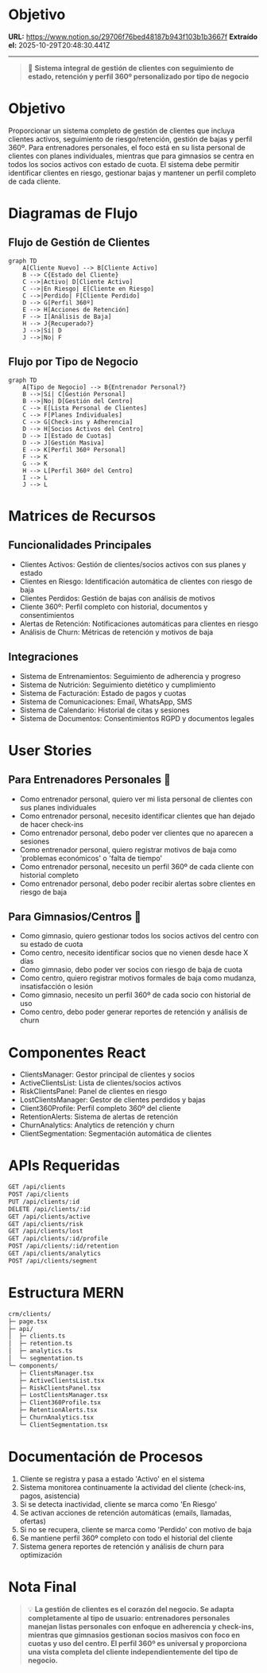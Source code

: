 # Objetivo

**URL:** https://www.notion.so/29706f76bed48187b943f103b1b3667f
**Extraído el:** 2025-10-29T20:48:30.441Z

---

> 👥 **Sistema integral de gestión de clientes con seguimiento de estado, retención y perfil 360º personalizado por tipo de negocio**

# Objetivo

Proporcionar un sistema completo de gestión de clientes que incluya clientes activos, seguimiento de riesgo/retención, gestión de bajas y perfil 360º. Para entrenadores personales, el foco está en su lista personal de clientes con planes individuales, mientras que para gimnasios se centra en todos los socios activos con estado de cuota. El sistema debe permitir identificar clientes en riesgo, gestionar bajas y mantener un perfil completo de cada cliente.

# Diagramas de Flujo

## Flujo de Gestión de Clientes

```mermaid
graph TD
    A[Cliente Nuevo] --> B[Cliente Activo]
    B --> C{Estado del Cliente}
    C -->|Activo| D[Cliente Activo]
    C -->|En Riesgo| E[Cliente en Riesgo]
    C -->|Perdido| F[Cliente Perdido]
    D --> G[Perfil 360º]
    E --> H[Acciones de Retención]
    F --> I[Análisis de Baja]
    H --> J{Recuperado?}
    J -->|Sí| D
    J -->|No| F
```

## Flujo por Tipo de Negocio

```mermaid
graph TD
    A[Tipo de Negocio] --> B{Entrenador Personal?}
    B -->|Sí| C[Gestión Personal]
    B -->|No| D[Gestión del Centro]
    C --> E[Lista Personal de Clientes]
    C --> F[Planes Individuales]
    C --> G[Check-ins y Adherencia]
    D --> H[Socios Activos del Centro]
    D --> I[Estado de Cuotas]
    D --> J[Gestión Masiva]
    E --> K[Perfil 360º Personal]
    F --> K
    G --> K
    H --> L[Perfil 360º del Centro]
    I --> L
    J --> L
```

# Matrices de Recursos

## Funcionalidades Principales

- Clientes Activos: Gestión de clientes/socios activos con sus planes y estado
- Clientes en Riesgo: Identificación automática de clientes con riesgo de baja
- Clientes Perdidos: Gestión de bajas con análisis de motivos
- Cliente 360º: Perfil completo con historial, documentos y consentimientos
- Alertas de Retención: Notificaciones automáticas para clientes en riesgo
- Análisis de Churn: Métricas de retención y motivos de baja
## Integraciones

- Sistema de Entrenamientos: Seguimiento de adherencia y progreso
- Sistema de Nutrición: Seguimiento dietético y cumplimiento
- Sistema de Facturación: Estado de pagos y cuotas
- Sistema de Comunicaciones: Email, WhatsApp, SMS
- Sistema de Calendario: Historial de citas y sesiones
- Sistema de Documentos: Consentimientos RGPD y documentos legales
# User Stories

## Para Entrenadores Personales 🧍

- Como entrenador personal, quiero ver mi lista personal de clientes con sus planes individuales
- Como entrenador personal, necesito identificar clientes que han dejado de hacer check-ins
- Como entrenador personal, debo poder ver clientes que no aparecen a sesiones
- Como entrenador personal, quiero registrar motivos de baja como 'problemas económicos' o 'falta de tiempo'
- Como entrenador personal, necesito un perfil 360º de cada cliente con historial completo
- Como entrenador personal, debo poder recibir alertas sobre clientes en riesgo de baja
## Para Gimnasios/Centros 🏢

- Como gimnasio, quiero gestionar todos los socios activos del centro con su estado de cuota
- Como centro, necesito identificar socios que no vienen desde hace X días
- Como gimnasio, debo poder ver socios con riesgo de baja de cuota
- Como centro, quiero registrar motivos formales de baja como mudanza, insatisfacción o lesión
- Como gimnasio, necesito un perfil 360º de cada socio con historial de uso
- Como centro, debo poder generar reportes de retención y análisis de churn
# Componentes React

- ClientsManager: Gestor principal de clientes y socios
- ActiveClientsList: Lista de clientes/socios activos
- RiskClientsPanel: Panel de clientes en riesgo
- LostClientsManager: Gestor de clientes perdidos y bajas
- Client360Profile: Perfil completo 360º del cliente
- RetentionAlerts: Sistema de alertas de retención
- ChurnAnalytics: Analytics de retención y churn
- ClientSegmentation: Segmentación automática de clientes
# APIs Requeridas

```bash
GET /api/clients
POST /api/clients
PUT /api/clients/:id
DELETE /api/clients/:id
GET /api/clients/active
GET /api/clients/risk
GET /api/clients/lost
GET /api/clients/:id/profile
POST /api/clients/:id/retention
GET /api/clients/analytics
POST /api/clients/segment
```

# Estructura MERN

```bash
crm/clients/
├─ page.tsx
├─ api/
│  ├─ clients.ts
│  ├─ retention.ts
│  ├─ analytics.ts
│  └─ segmentation.ts
└─ components/
   ├─ ClientsManager.tsx
   ├─ ActiveClientsList.tsx
   ├─ RiskClientsPanel.tsx
   ├─ LostClientsManager.tsx
   ├─ Client360Profile.tsx
   ├─ RetentionAlerts.tsx
   ├─ ChurnAnalytics.tsx
   └─ ClientSegmentation.tsx
```

# Documentación de Procesos

1. Cliente se registra y pasa a estado 'Activo' en el sistema
1. Sistema monitorea continuamente la actividad del cliente (check-ins, pagos, asistencia)
1. Si se detecta inactividad, cliente se marca como 'En Riesgo'
1. Se activan acciones de retención automáticas (emails, llamadas, ofertas)
1. Si no se recupera, cliente se marca como 'Perdido' con motivo de baja
1. Se mantiene perfil 360º completo con todo el historial del cliente
1. Sistema genera reportes de retención y análisis de churn para optimización
# Nota Final

> 💡 **La gestión de clientes es el corazón del negocio. Se adapta completamente al tipo de usuario: entrenadores personales manejan listas personales con enfoque en adherencia y check-ins, mientras que gimnasios gestionan socios masivos con foco en cuotas y uso del centro. El perfil 360º es universal y proporciona una vista completa del cliente independientemente del tipo de negocio.**

